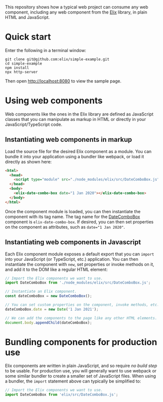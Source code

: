 This repository shows how a typical web project can consume any web component, including any web component from the [Elix](https://component.kitchen/Elix) library, in plain HTML and JavaScript.


# Quick start

Enter the following in a terminal window:

```
git clone git@github.com:elix/simple-example.git
cd simple-example
npm install
npx http-server
```

Then open [http://localhost:8080](http://localhost:8080) to view the sample page.


# Using web components

Web components like the ones in the Elix library are defined as JavaScript classes that you can manipulate as markup in HTML or directly in your JavaScript/TypeScript code.


## Instantiating web components in markup

Load the source file for the desired Elix component as a module. You can bundle it into your application using a bundler like webpack, or load it directly as shown here:

```html
<html>
  <head>
    <script type="module" src="./node_modules/elix/src/DateComboBox.js"></script>
  </head>
  <body>
    <elix-date-combo-box date="1 Jan 2020"></elix-date-combo-box>
  </body>
</html>
```

Once the component module is loaded, you can then instantiate the component with its tag name. The tag name for the [DateComboBox](https://component.kitchen/elix/DateComboBox) component is `elix-date-combo-box`. If desired, you can then set properties on the component as attributes, such as `date="1 Jan 2020"`.


## Instantiating web components in Javascript

Each Elix component module exposes a default export that you can `import` into your JavaScript (or TypeScript, etc.) application. You can then instantiate the component with `new`, set properties or invoke methods on it, and add it to the DOM like a regular HTML element:

```js
// Import the Elix components we want to use.
import DateComboBox from './node_modules/elix/src/DateComboBox.js';

// Instantiate an Elix component.
const dateComboBox = new DateComboBox();

// You can set custom properties on the component, invoke methods, etc.
dateComboBox.date = new Date('1 Jan 2021');

// We can add the components to the page like any other HTML elements.
document.body.appendChild(dateComboBox);
```


# Bundling components for production use

Elix components are written in plain JavaScript, and so require _no build step_ to be usable. For production use, you will generally want to use webpack or some similar bundler to create a smaller set of JavaScript files. When using a bundler, the `import` statement above can typically be simplified to:

```js
// Import the Elix components we want to use.
import DateComboBox from 'elix/src/DateComboBox.js';
```
